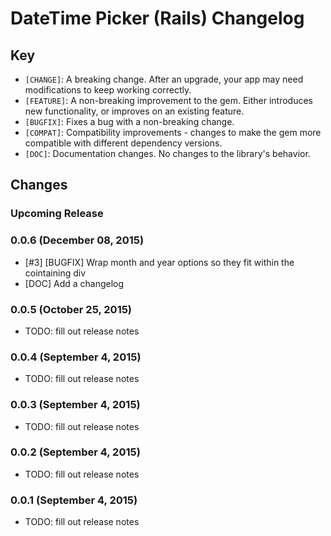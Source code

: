 # DateTime Picker (Rails) Changelog

## Key

* `[CHANGE]`: A breaking change.
  After an upgrade, your app may need modifications to keep working correctly.
* `[FEATURE]`: A non-breaking improvement to the gem.
  Either introduces new functionality, or improves on an existing feature.
* `[BUGFIX]`: Fixes a bug with a non-breaking change.
* `[COMPAT]`: Compatibility improvements - changes to make the gem more
  compatible with different dependency versions.
* `[DOC]`: Documentation changes. No changes to the library's behavior.

## Changes

### Upcoming Release

### 0.0.6 (December 08, 2015)

- [#3] [BUGFIX] Wrap month and year options so they fit within the cointaining div
- [DOC] Add a changelog

### 0.0.5 (October 25, 2015)

- TODO: fill out release notes

### 0.0.4 (September 4, 2015)

- TODO: fill out release notes

### 0.0.3 (September 4, 2015)

- TODO: fill out release notes

### 0.0.2 (September 4, 2015)

- TODO: fill out release notes

### 0.0.1 (September 4, 2015)

- TODO: fill out release notes
